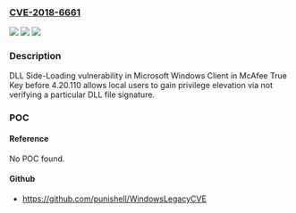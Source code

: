 ### [CVE-2018-6661](https://cve.mitre.org/cgi-bin/cvename.cgi?name=CVE-2018-6661)
![](https://img.shields.io/static/v1?label=Product&message=True%20Key&color=blue)
![](https://img.shields.io/static/v1?label=Version&message=4.20.1104.20.110%20&color=brighgreen)
![](https://img.shields.io/static/v1?label=Vulnerability&message=DLL%20Side-Loading%20vulnerability&color=brighgreen)

### Description

DLL Side-Loading vulnerability in Microsoft Windows Client in McAfee True Key before 4.20.110 allows local users to gain privilege elevation via not verifying a particular DLL file signature.

### POC

#### Reference
No POC found.

#### Github
- https://github.com/punishell/WindowsLegacyCVE

